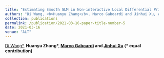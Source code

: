 ```yaml
---
title: "Estimating Smooth GLM in Non-interactive Local Differential Privacy Model with Public Unlabeled Data"
authors: "Di Wang, <b>Huanyu Zhang</b>, Marco Gaboardi and Jinhui Xu, accepted by <b>ALT 2021</b>"
collection: publications
permalink: /publication/2021-03-16-paper-title-number-5
date: 2021-03-16
venue: "ALT"
---
```



[Di Wang*](http://www.acsu.buffalo.edu/~dwang45/), <b>Huanyu Zhang*<b>, [Marco Gaboardi](http://www.acsu.buffalo.edu/~gaboardi/) and [Jinhui Xu](https://cse.buffalo.edu/~jinhui/) (* equal contribution)

